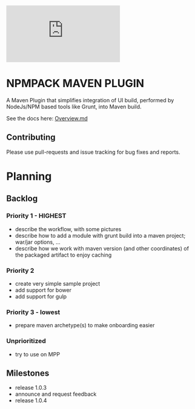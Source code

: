 ![npm pack](http://www.fonts2u.com/generate.html?id=20432&custom=npm%20pack&size=2)

# NPMPACK MAVEN PLUGIN

A Maven Plugin that simplifies integration of UI build, performed by NodeJs/NPM based tools like Grunt, into Maven build.

See the docs here: [Overview.md](http://buildbox.github.com/npmpack-maven-plugin/src/site/markdown/index.md)

## Contributing

Please use pull-requests and issue tracking for bug fixes and reports.

# Planning

## Backlog

### Priority 1 - HIGHEST
* describe the workflow, with some pictures
* describe how to add a module with grunt build into a maven project; war/jar options, ...
* describe how we work with maven version (and other coordinates) of the packaged artifact to enjoy caching

### Priority 2
* create very simple sample project
* add support for bower
* add support for gulp

### Priority 3 - lowest
* prepare maven archetype(s) to make onboarding easier

### Unprioritized
* try to use on MPP

## Milestones

* release 1.0.3
* announce and request feedback
* release 1.0.4
